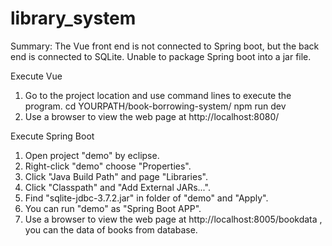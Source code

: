 # library_system

Summary: 
The Vue front end is not connected to Spring boot, but the back end is connected to SQLite.
Unable to package Spring boot into a jar file.

Execute Vue
1. Go to the project location and use command lines to execute the program.
cd YOURPATH/book-borrowing-system/
npm run dev
2. Use a browser to view the web page at http://localhost:8080/

Execute Spring Boot
1. Open project "demo" by eclipse.
2. Right-click "demo" choose "Properties".
3. Click "Java Build Path" and page "Libraries".
4. Click "Classpath" and "Add External JARs...".
5. Find "sqlite-jdbc-3.7.2.jar" in folder of "demo" and "Apply".
6. You can run "demo" as "Spring Boot APP".
7. Use a browser to view the web page at http://localhost:8005/bookdata , you can the data of books from database.
